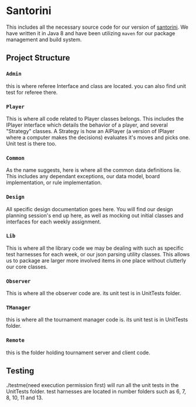 # Santorini

This includes all the necessary source code for our version of [santorini](http://www.ccs.neu.edu/home/matthias/4500-f18/santorini.html). We have written it in Java 8 and have been utilizing `maven` for our package management and build system. 

## Project Structure

### `Admin`

this is where referee Interface and class are located. you can also find unit test for referee there.

### `Player`

This is where all code related to Player classes belongs. This includes the IPlayer interface which details the behavior of a player, and
several "Strategy" classes. A Strategy is how an AIPlayer (a version of IPlayer where a computer makes the decisions) evaluates
it's moves and picks one. Unit test is there too.

### `Common`

As the name suggests, here is where all the common data definitions lie. This includes any dependant exceptions, our data model, board implementation, or rule implementation. 

### `Design`

All specific design documentation goes here. You will find our design planning session's end up here, as well as mocking out initial classes and interfaces for each weekly assignment.

### `Lib`

This is where all the library code we may be dealing with such as specific test harnesses for each week, or our json parsing utility classes. This allows us to package are larger more involved items in one place without clutterly our core classes. 

### `Observer`

This is where all the observer code are. its unit test is in UnitTests folder.

### `TManager`

this is where all the tournament manager code is. its unit test is in UnitTests folder.

### `Remote`

this is the folder holding tournament server and client code.

## Testing

./testme(need execution permission first) will run all the unit tests in the UnitTests folder. test harnesses are located in number folders such as 6, 7, 8, 10, 11 and 13.
